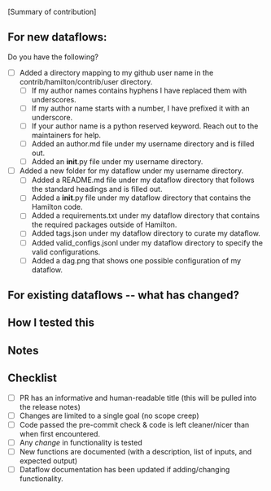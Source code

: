 [Summary of contribution]

## For new dataflows:
Do you have the following?
- [ ] Added a directory mapping to my github user name in the contrib/hamilton/contrib/user directory.
  - [ ] If my author names contains hyphens I have replaced them with underscores.
  - [ ] If my author name starts with a number, I have prefixed it with an underscore.
  - [ ] If your author name is a python reserved keyword. Reach out to the maintainers for help.
  - [ ] Added an author.md file under my username directory and is filled out.
  - [ ] Added an __init__.py file under my username directory.
- [ ] Added a new folder for my dataflow under my username directory.
  - [ ] Added a README.md file under my dataflow directory that follows the standard headings and is filled out.
  - [ ] Added a __init__.py file under my dataflow directory that contains the Hamilton code.
  - [ ] Added a requirements.txt under my dataflow directory that contains the required packages outside of Hamilton.
  - [ ] Added tags.json under my dataflow directory to curate my dataflow.
  - [ ] Added valid_configs.jsonl under my dataflow directory to specify the valid configurations.
  - [ ] Added a dag.png that shows one possible configuration of my dataflow.

## For existing dataflows -- what has changed?

## How I tested this

## Notes

## Checklist

- [ ] PR has an informative and human-readable title (this will be pulled into the release notes)
- [ ] Changes are limited to a single goal (no scope creep)
- [ ] Code passed the pre-commit check & code is left cleaner/nicer than when first encountered.
- [ ] Any _change_ in functionality is tested
- [ ] New functions are documented (with a description, list of inputs, and expected output)
- [ ] Dataflow documentation has been updated if adding/changing functionality.
